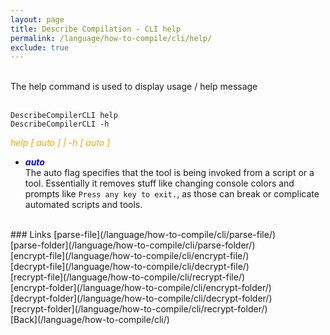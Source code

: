 ```yaml
---
layout: page
title: Describe Compilation - CLI help
permalink: /language/how-to-compile/cli/help/
exclude: true
---
```

<br>The help command is used to display usage / help message<br><br>

```DescribeCompilerCLI help```<br>
```DescribeCompilerCLI -h```<br>

<span style="color:orange">_help [ auto ] | -h [ auto ]_</span><br>

* <span style="color:blue">**_auto_**</span><br>
The auto flag specifies that the tool is being invoked from a script or a tool. Essentially it removes stuff like changing console colors and prompts like ```Press any key to exit.```, as those can break or complicate automated scripts and tools.

<br>
### Links
[parse-file](/language/how-to-compile/cli/parse-file/)<br>
[parse-folder](/language/how-to-compile/cli/parse-folder/)<br>
[encrypt-file](/language/how-to-compile/cli/encrypt-file/)<br>
[decrypt-file](/language/how-to-compile/cli/decrypt-file/)<br>
[recrypt-file](/language/how-to-compile/cli/recrypt-file/)<br>
[encrypt-folder](/language/how-to-compile/cli/encrypt-folder/)<br>
[decrypt-folder](/language/how-to-compile/cli/decrypt-folder/)<br>
[recrypt-folder](/language/how-to-compile/cli/recrypt-folder/)<br>
[Back](/language/how-to-compile/cli/)